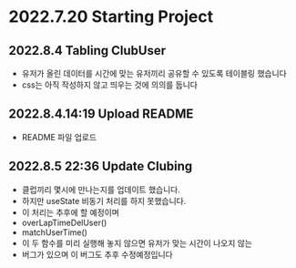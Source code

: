 # 2022.7.20 Starting Project

## 2022.8.4 Tabling ClubUser
  - 유저가 올린 데이터를 시간에 맞는 유저끼리 공유할 수 있도록 테이블링 했습니다
  - css는 아직 작성하지 않고 띄우는 것에 의의를 둡니다

## 2022.8.4.14:19 Upload README
  - README 파일 업로드

## 2022.8.5 22:36 Update Clubing
  - 클럽끼리 몇시에 만나는지를 업데이트 했습니다.
  - 하지만 useState 비동기 처리를 하지 못했습니다.
  - 이 처리는 추후에 할 예정이며
  - overLapTimeDelUser()    
  - matchUserTime()         
  - 이 두 함수를 미리 실행해 놓지 않으면 유저가 맞는 시간이 나오지 않는
  - 버그가 있으며 이 버그도 추후 수정예정입니다 